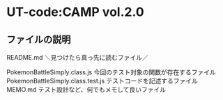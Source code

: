 # UT-code:CAMP vol.2.0

## ファイルの説明
README.md  ＼見つけたら真っ先に読むファイル／  

PokemonBattleSimply.class.js  今回のテスト対象の関数が存在するファイル  
PokemonBattleSimply.class.test.js  テストコードを記述するファイル  
MEMO.md  テスト設計など、何でもメモして良いファイル  
